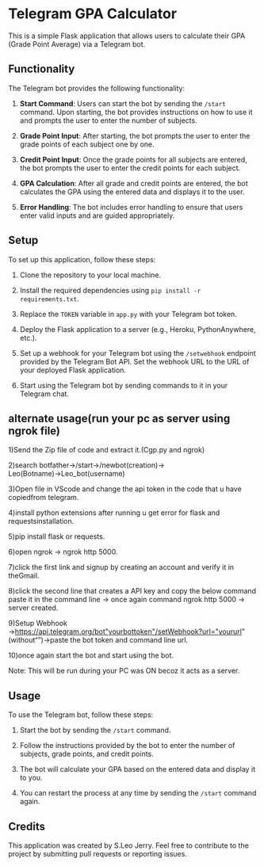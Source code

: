 # Telegram GPA Calculator

This is a simple Flask application that allows users to calculate their GPA (Grade Point Average) via a Telegram bot.

## Functionality

The Telegram bot provides the following functionality:

1. **Start Command**: Users can start the bot by sending the `/start` command. Upon starting, the bot provides instructions on how to use it and prompts the user to enter the number of subjects.
   
2. **Grade Point Input**: After starting, the bot prompts the user to enter the grade points of each subject one by one.

3. **Credit Point Input**: Once the grade points for all subjects are entered, the bot prompts the user to enter the credit points for each subject.

4. **GPA Calculation**: After all grade and credit points are entered, the bot calculates the GPA using the entered data and displays it to the user.

5. **Error Handling**: The bot includes error handling to ensure that users enter valid inputs and are guided appropriately.

## Setup

To set up this application, follow these steps:

1. Clone the repository to your local machine.

2. Install the required dependencies using `pip install -r requirements.txt`.

3. Replace the `TOKEN` variable in `app.py` with your Telegram bot token.

4. Deploy the Flask application to a server (e.g., Heroku, PythonAnywhere, etc.).

5. Set up a webhook for your Telegram bot using the `/setwebhook` endpoint provided by the Telegram Bot API. Set the webhook URL to the URL of your deployed Flask application.

6. Start using the Telegram bot by sending commands to it in your Telegram chat.

## alternate usage(run your pc as server using ngrok file)

1)Send the Zip file of code and extract it.(Cgp.py and ngrok)

2)search botfather→/start→/newbot(creation)→ Leo(Botname)→Leo_bot(username)

3)Open file in VScode and change the api token in the code that u have copiedfrom telegram.

4)install python extensions after running u get error for flask and requestsinstallation.

5)pip install flask or requests.

6)open ngrok → ngrok http 5000.

7)click the first link and signup by creating an account and verify it in theGmail.

8)click the second line that creates a API key and copy the below command  paste it in the command line → once again command ngrok http 5000 → server created.

9)Setup Webhook →https://api.telegram.org/bot"yourbottoken"/setWebhook?url="yoururl" (without“”)→paste the bot token and command line url.

10)once again start the bot and start using the bot.

Note: This will be run during your PC was ON becoz it acts as a server.

## Usage

To use the Telegram bot, follow these steps:

1. Start the bot by sending the `/start` command.

2. Follow the instructions provided by the bot to enter the number of subjects, grade points, and credit points.

3. The bot will calculate your GPA based on the entered data and display it to you.

4. You can restart the process at any time by sending the `/start` command again.

## Credits

This application was created by S.Leo Jerry. Feel free to contribute to the project by submitting pull requests or reporting issues.

